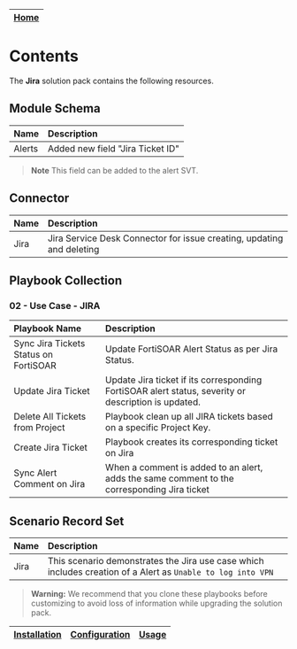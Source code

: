 | [Home](../README.md) |
|--------------------------------------------|

# Contents

The **Jira** solution pack contains the following resources.

## Module Schema

|**Name**|**Description**|
|:-------|:---------------------------------|
| Alerts | Added new field "Jira Ticket ID" |

> **Note** This field can be added to the alert SVT.

## Connector

|**Name**|**Description**|
|:-----|:----------------------------------------------------------------------|
| Jira | Jira Service Desk Connector for issue creating, updating and deleting |

## Playbook Collection

### 02 - Use Case - JIRA

|**Playbook Name**|**Description**
|:--------------------------------------|:---------------------------------------------------------------------------------|
| Sync Jira Tickets Status on FortiSOAR | Update FortiSOAR Alert Status as per Jira Status. |
| Update Jira Ticket | Update Jira ticket if its corresponding FortiSOAR alert status, severity or description is updated. |
| Delete All Tickets from Project | Playbook clean up all JIRA tickets based on a specific Project Key. |
| Create Jira Ticket | Playbook creates its corresponding ticket on Jira |
| Sync Alert Comment on Jira | When a comment is added to an alert, adds the same comment to the corresponding Jira ticket |

## Scenario Record Set

|**Name**|**Description**|
|:-----|:------------------------------------------------------------------------------------------------------------|
| Jira | This scenario demonstrates the Jira use case which includes creation of a Alert as `Unable to log into VPN` |


>**Warning:** We recommend that you clone these playbooks before customizing to avoid loss of information while upgrading the solution pack.

| [Installation](./setup.md#installation) | [Configuration](./setup.md#configuration) | [Usage](./usage.md) |
|----------------------------------------------|------------------------------------------------|--------------------------|
